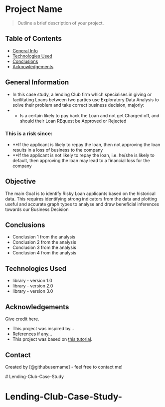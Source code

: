 # Project Name
> Outline a brief description of your project.


## Table of Contents
* [General Info](#general-information)
* [Technologies Used](#technologies-used)
* [Conclusions](#conclusions)
* [Acknowledgements](#acknowledgements)

<!-- You can include any other section that is pertinent to your problem -->

## General Information
- In this case study, a lending Club firm which specialises in giving or facilitating Loans between two parties use Exploratory Data Analysis to solve their problem and take correct business decision, majorly:
- * Is a certain likely to pay back the Loan and not get Charged off, and should their Loan REquest be Approved or Rejected
### This is a risk since:
- **If the applicant is likely to repay the loan, then not approving the loan results in a loss of business to the company
- **If the applicant is not likely to repay the loan, i.e. he/she is likely to default, then approving the loan may lead to a financial loss for the company

## Objective
The main Goal is to identify Risky Loan applicants based on the historical data. This requires identifying strong indicators from the data and plotting useful and accurate graph types to analyse and draw beneficial inferences towards our Business Decision
## Conclusions
- Conclusion 1 from the analysis
- Conclusion 2 from the analysis
- Conclusion 3 from the analysis
- Conclusion 4 from the analysis

<!-- You don't have to answer all the questions - just the ones relevant to your project. -->


## Technologies Used
- library - version 1.0
- library - version 2.0
- library - version 3.0

<!-- As the libraries versions keep on changing, it is recommended to mention the version of library used in this project -->

## Acknowledgements
Give credit here.
- This project was inspired by...
- References if any...
- This project was based on [this tutorial](https://www.example.com).


## Contact
Created by [@githubusername] - feel free to contact me!


<!-- Optional -->
<!-- ## License -->
<!-- This project is open source and available under the [... License](). -->

<!-- You don't have to include all sections - just the one's relevant to your project --># Lending-Club-Case-Study
# Lending-Club-Case-Study-
